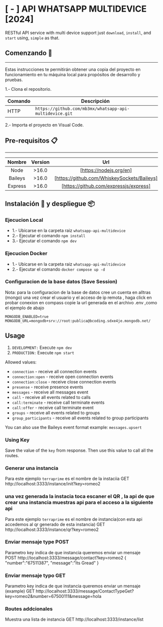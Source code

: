 # [ - ] API WHATSAPP MULTIDEVICE [2024]
 RESTful API service with multi device support just `download`, `install`, and `start` using, `simple` as that.

## Comenzando 🚀

---

Estas instrucciones te permitirán obtener una copia del proyecto en funcionamiento en tu máquina local para propósitos
de desarrollo y pruebas.

1.- Clona el repositorio.

| Comando | Descripción |
| --- | --- |
| HTTP | `https://github.com/mb3mx/whatsapp-api-multidevice.git` |


2.- Importa el proyecto en Visual Code.

## Pre-requisitos 📋
 
---

| Nombre | Version |Url |
|   :---:   |   :---:   |   :---:   |
|   Node    |   >16.0   | [https://nodejs.org/en] |
|   Baileys |   >16.0   | [https://github.com/WhiskeySockets/Baileys] |
|   Express |   >16.0   | [https://github.com/expressjs/express] |


## Instalación 🔧 y despliegue 📦

### Ejecucion Local

* 1.- Ubicarse en la carpeta raiz `whatsapp-api-multidevice`
* 2.- Ejecutar el comando `npm install`
* 3.- Ejecutar el comando `npm dev`

### Ejecucion Docker

* 1.- Ubicarse en la carpeta raiz `whatsapp-api-multidevice`
* 2.- Ejecutar el comando `docker compose up -d`
  
 

### Configuracion de la base datos (Save Session)
Nota: para la configuracion de la base de datos cree un cuenta en alltras (mongo)
una vez crear el usuario y el acceso de ip remota , haga click en probar
 conexion en compass copie la url generada en el archivo .env ,como el ejemplo de abajo 
```
MONGODB_ENABLED=true
MONGODB_URL=mongodb+srv://root:publica@bcoding.sdxe4je.mongodb.net/
```

## Usage

1. `DEVELOPMENT:` Execute `npm dev`
2. `PRODUCTION:` Execute `npm start`




Allowed values:

-   `connection` - receive all connection events
-   `connection:open` - receive open connection events
-   `connection:close` - receive close connection events
-   `presense` - receive presence events
-   `messages` - receive all messages event
-   `call` - receive all events related to calls
-   `call:terminate` - receive call terminate events
-   `call:offer` - receive call terminate event
-   `groups` - receive all events related to groups
-   `group_participants` - receive all events related to group participants

You can also use the Baileys event format example: `messages.upsert`



### Using Key

Save the value of the `key` from response. Then use this value to call all the routes.
### Generar una instancia 
Para este ejemplo `terraprime` es el nombre de la instaciia
GET http://localhost:3333/instance/init?key=romeo2

### una vez generada la instacia toca escaner el QR , la api de que crear una instancia muestras api para el acceso a la siguiente api
Para este ejemplo `terraprime` es el nombre de instancia(con esta api accedemos al qr generado de esta instancia)
GET http://localhost:3333/instance/qr?key=romeo2

### Enviar mensaje type POST
Parametro key indica de que instancia queremos enviar un mensaje  
POST http://localhost:3333/message/contact?key=romeo2
{   
   "number":"67511387",
   "message":"Its Gread"
}
### Enviar mensaje typo GET
Parametro key indica de que instancia queremos enviar un mensaje  (example)
GET
http://localhost:3333/message/ContactTypeGet?key=romeo2&number=67500111&message=hola

### Routes addcionales 
Muestra una lista de instancia 
GET http://localhost:3333/instance/list




